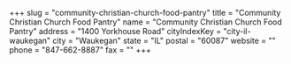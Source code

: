 +++
slug = "community-christian-church-food-pantry"
title = "Community Christian Church Food Pantry"
name = "Community Christian Church Food Pantry"
address = "1400 Yorkhouse Road"
cityIndexKey = "city-il-waukegan"
city = "Waukegan"
state = "IL"
postal = "60087"
website = ""
phone = "847-662-8887"
fax = ""
+++
